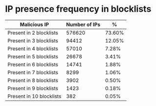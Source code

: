 # IP presence frequency in blocklists
| Malicious IP | Number of IPs | % |
|----|----|----|
| Present in 2 blocklists | 576620 | 73.60% |
| Present in 3 blocklists | 94412 | 12.05% |
| Present in 4 blocklists | 57010 | 7.28% |
| Present in 5 blocklists | 26678 | 3.41% |
| Present in 6 blocklists | 14741 | 1.88% |
| Present in 7 blocklists | 8299 | 1.06% |
| Present in 8 blocklists | 3902 | 0.50% |
| Present in 9 blocklists | 1423 | 0.18% |
| Present in 10 blocklists | 382 | 0.05% |
